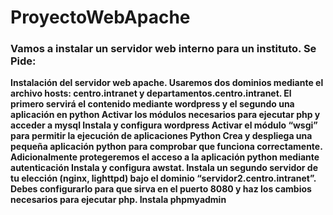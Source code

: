 # ProyectoWebApache


### Vamos a instalar un servidor web interno para un instituto. Se Pide:
**Instalación del servidor web apache. Usaremos dos dominios mediante el archivo hosts: centro.intranet y departamentos.centro.intranet. El primero servirá el contenido mediante wordpress y el segundo una aplicación en python 
Activar los módulos necesarios para ejecutar php y acceder a mysql
Instala y configura wordpress
Activar el módulo “wsgi” para permitir la ejecución de aplicaciones Python
Crea y despliega una pequeña aplicación python para comprobar que funciona correctamente.
Adicionalmente protegeremos el acceso a la aplicación python mediante autenticación
Instala y configura awstat.
Instala un segundo servidor de tu elección (nginx, lighttpd) bajo el dominio “servidor2.centro.intranet”. Debes configurarlo para que sirva en el puerto 8080 y haz los cambios necesarios para ejecutar php. Instala phpmyadmin**
